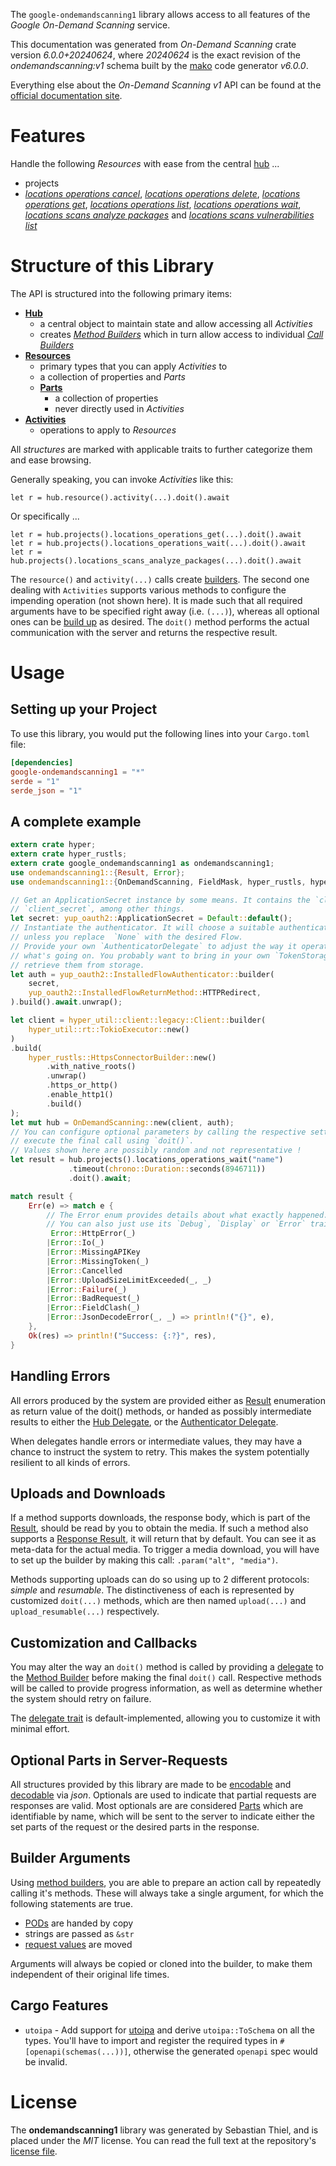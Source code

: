<!---
DO NOT EDIT !
This file was generated automatically from 'src/generator/templates/api/README.md.mako'
DO NOT EDIT !
-->
The `google-ondemandscanning1` library allows access to all features of the *Google On-Demand Scanning* service.

This documentation was generated from *On-Demand Scanning* crate version *6.0.0+20240624*, where *20240624* is the exact revision of the *ondemandscanning:v1* schema built by the [mako](http://www.makotemplates.org/) code generator *v6.0.0*.

Everything else about the *On-Demand Scanning* *v1* API can be found at the
[official documentation site](https://cloud.google.com/container-analysis/docs/on-demand-scanning/).
# Features

Handle the following *Resources* with ease from the central [hub](https://docs.rs/google-ondemandscanning1/6.0.0+20240624/google_ondemandscanning1/OnDemandScanning) ...

* projects
 * [*locations operations cancel*](https://docs.rs/google-ondemandscanning1/6.0.0+20240624/google_ondemandscanning1/api::ProjectLocationOperationCancelCall), [*locations operations delete*](https://docs.rs/google-ondemandscanning1/6.0.0+20240624/google_ondemandscanning1/api::ProjectLocationOperationDeleteCall), [*locations operations get*](https://docs.rs/google-ondemandscanning1/6.0.0+20240624/google_ondemandscanning1/api::ProjectLocationOperationGetCall), [*locations operations list*](https://docs.rs/google-ondemandscanning1/6.0.0+20240624/google_ondemandscanning1/api::ProjectLocationOperationListCall), [*locations operations wait*](https://docs.rs/google-ondemandscanning1/6.0.0+20240624/google_ondemandscanning1/api::ProjectLocationOperationWaitCall), [*locations scans analyze packages*](https://docs.rs/google-ondemandscanning1/6.0.0+20240624/google_ondemandscanning1/api::ProjectLocationScanAnalyzePackageCall) and [*locations scans vulnerabilities list*](https://docs.rs/google-ondemandscanning1/6.0.0+20240624/google_ondemandscanning1/api::ProjectLocationScanVulnerabilityListCall)




# Structure of this Library

The API is structured into the following primary items:

* **[Hub](https://docs.rs/google-ondemandscanning1/6.0.0+20240624/google_ondemandscanning1/OnDemandScanning)**
    * a central object to maintain state and allow accessing all *Activities*
    * creates [*Method Builders*](https://docs.rs/google-ondemandscanning1/6.0.0+20240624/google_ondemandscanning1/common::MethodsBuilder) which in turn
      allow access to individual [*Call Builders*](https://docs.rs/google-ondemandscanning1/6.0.0+20240624/google_ondemandscanning1/common::CallBuilder)
* **[Resources](https://docs.rs/google-ondemandscanning1/6.0.0+20240624/google_ondemandscanning1/common::Resource)**
    * primary types that you can apply *Activities* to
    * a collection of properties and *Parts*
    * **[Parts](https://docs.rs/google-ondemandscanning1/6.0.0+20240624/google_ondemandscanning1/common::Part)**
        * a collection of properties
        * never directly used in *Activities*
* **[Activities](https://docs.rs/google-ondemandscanning1/6.0.0+20240624/google_ondemandscanning1/common::CallBuilder)**
    * operations to apply to *Resources*

All *structures* are marked with applicable traits to further categorize them and ease browsing.

Generally speaking, you can invoke *Activities* like this:

```Rust,ignore
let r = hub.resource().activity(...).doit().await
```

Or specifically ...

```ignore
let r = hub.projects().locations_operations_get(...).doit().await
let r = hub.projects().locations_operations_wait(...).doit().await
let r = hub.projects().locations_scans_analyze_packages(...).doit().await
```

The `resource()` and `activity(...)` calls create [builders][builder-pattern]. The second one dealing with `Activities`
supports various methods to configure the impending operation (not shown here). It is made such that all required arguments have to be
specified right away (i.e. `(...)`), whereas all optional ones can be [build up][builder-pattern] as desired.
The `doit()` method performs the actual communication with the server and returns the respective result.

# Usage

## Setting up your Project

To use this library, you would put the following lines into your `Cargo.toml` file:

```toml
[dependencies]
google-ondemandscanning1 = "*"
serde = "1"
serde_json = "1"
```

## A complete example

```Rust
extern crate hyper;
extern crate hyper_rustls;
extern crate google_ondemandscanning1 as ondemandscanning1;
use ondemandscanning1::{Result, Error};
use ondemandscanning1::{OnDemandScanning, FieldMask, hyper_rustls, hyper_util, yup_oauth2};

// Get an ApplicationSecret instance by some means. It contains the `client_id` and
// `client_secret`, among other things.
let secret: yup_oauth2::ApplicationSecret = Default::default();
// Instantiate the authenticator. It will choose a suitable authentication flow for you,
// unless you replace  `None` with the desired Flow.
// Provide your own `AuthenticatorDelegate` to adjust the way it operates and get feedback about
// what's going on. You probably want to bring in your own `TokenStorage` to persist tokens and
// retrieve them from storage.
let auth = yup_oauth2::InstalledFlowAuthenticator::builder(
    secret,
    yup_oauth2::InstalledFlowReturnMethod::HTTPRedirect,
).build().await.unwrap();

let client = hyper_util::client::legacy::Client::builder(
    hyper_util::rt::TokioExecutor::new()
)
.build(
    hyper_rustls::HttpsConnectorBuilder::new()
        .with_native_roots()
        .unwrap()
        .https_or_http()
        .enable_http1()
        .build()
);
let mut hub = OnDemandScanning::new(client, auth);
// You can configure optional parameters by calling the respective setters at will, and
// execute the final call using `doit()`.
// Values shown here are possibly random and not representative !
let result = hub.projects().locations_operations_wait("name")
             .timeout(chrono::Duration::seconds(8946711))
             .doit().await;

match result {
    Err(e) => match e {
        // The Error enum provides details about what exactly happened.
        // You can also just use its `Debug`, `Display` or `Error` traits
         Error::HttpError(_)
        |Error::Io(_)
        |Error::MissingAPIKey
        |Error::MissingToken(_)
        |Error::Cancelled
        |Error::UploadSizeLimitExceeded(_, _)
        |Error::Failure(_)
        |Error::BadRequest(_)
        |Error::FieldClash(_)
        |Error::JsonDecodeError(_, _) => println!("{}", e),
    },
    Ok(res) => println!("Success: {:?}", res),
}

```
## Handling Errors

All errors produced by the system are provided either as [Result](https://docs.rs/google-ondemandscanning1/6.0.0+20240624/google_ondemandscanning1/common::Result) enumeration as return value of
the doit() methods, or handed as possibly intermediate results to either the
[Hub Delegate](https://docs.rs/google-ondemandscanning1/6.0.0+20240624/google_ondemandscanning1/common::Delegate), or the [Authenticator Delegate](https://docs.rs/yup-oauth2/*/yup_oauth2/trait.AuthenticatorDelegate.html).

When delegates handle errors or intermediate values, they may have a chance to instruct the system to retry. This
makes the system potentially resilient to all kinds of errors.

## Uploads and Downloads
If a method supports downloads, the response body, which is part of the [Result](https://docs.rs/google-ondemandscanning1/6.0.0+20240624/google_ondemandscanning1/common::Result), should be
read by you to obtain the media.
If such a method also supports a [Response Result](https://docs.rs/google-ondemandscanning1/6.0.0+20240624/google_ondemandscanning1/common::ResponseResult), it will return that by default.
You can see it as meta-data for the actual media. To trigger a media download, you will have to set up the builder by making
this call: `.param("alt", "media")`.

Methods supporting uploads can do so using up to 2 different protocols:
*simple* and *resumable*. The distinctiveness of each is represented by customized
`doit(...)` methods, which are then named `upload(...)` and `upload_resumable(...)` respectively.

## Customization and Callbacks

You may alter the way an `doit()` method is called by providing a [delegate](https://docs.rs/google-ondemandscanning1/6.0.0+20240624/google_ondemandscanning1/common::Delegate) to the
[Method Builder](https://docs.rs/google-ondemandscanning1/6.0.0+20240624/google_ondemandscanning1/common::CallBuilder) before making the final `doit()` call.
Respective methods will be called to provide progress information, as well as determine whether the system should
retry on failure.

The [delegate trait](https://docs.rs/google-ondemandscanning1/6.0.0+20240624/google_ondemandscanning1/common::Delegate) is default-implemented, allowing you to customize it with minimal effort.

## Optional Parts in Server-Requests

All structures provided by this library are made to be [encodable](https://docs.rs/google-ondemandscanning1/6.0.0+20240624/google_ondemandscanning1/common::RequestValue) and
[decodable](https://docs.rs/google-ondemandscanning1/6.0.0+20240624/google_ondemandscanning1/common::ResponseResult) via *json*. Optionals are used to indicate that partial requests are responses
are valid.
Most optionals are are considered [Parts](https://docs.rs/google-ondemandscanning1/6.0.0+20240624/google_ondemandscanning1/common::Part) which are identifiable by name, which will be sent to
the server to indicate either the set parts of the request or the desired parts in the response.

## Builder Arguments

Using [method builders](https://docs.rs/google-ondemandscanning1/6.0.0+20240624/google_ondemandscanning1/common::CallBuilder), you are able to prepare an action call by repeatedly calling it's methods.
These will always take a single argument, for which the following statements are true.

* [PODs][wiki-pod] are handed by copy
* strings are passed as `&str`
* [request values](https://docs.rs/google-ondemandscanning1/6.0.0+20240624/google_ondemandscanning1/common::RequestValue) are moved

Arguments will always be copied or cloned into the builder, to make them independent of their original life times.

[wiki-pod]: http://en.wikipedia.org/wiki/Plain_old_data_structure
[builder-pattern]: http://en.wikipedia.org/wiki/Builder_pattern
[google-go-api]: https://github.com/google/google-api-go-client

## Cargo Features

* `utoipa` - Add support for [utoipa](https://crates.io/crates/utoipa) and derive `utoipa::ToSchema` on all
the types. You'll have to import and register the required types in `#[openapi(schemas(...))]`, otherwise the
generated `openapi` spec would be invalid.


# License
The **ondemandscanning1** library was generated by Sebastian Thiel, and is placed
under the *MIT* license.
You can read the full text at the repository's [license file][repo-license].

[repo-license]: https://github.com/Byron/google-apis-rsblob/main/LICENSE.md

